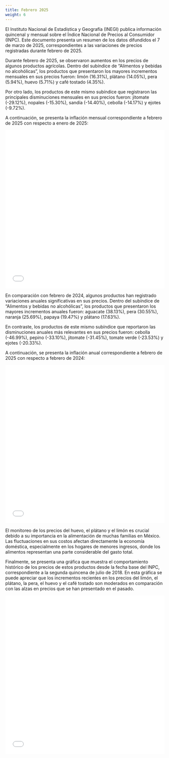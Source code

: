 ```yaml
---
title: Febrero 2025
weight: 6
---
```


El Instituto Nacional de Estadística y Geografía (INEGI) publica información quincenal y mensual sobre el Índice Nacional de Precios al Consumidor (INPC). Este documento presenta un resumen de los datos difundidos el 7 de marzo de 2025, correspondientes a las variaciones de precios registradas durante febrero de 2025.

Durante febrero de 2025, se observaron aumentos en los precios de algunos productos agrícolas. Dentro del subíndice de “Alimentos y bebidas no alcohólicas”, los productos que presentaron los mayores incrementos mensuales en sus precios fueron: limón (16.31%), plátano (14.05%), pera (5.94%), huevo (5.71%) y café tostado (4.35%).

Por otro lado, los productos de este mismo subíndice que registraron las principales disminuciones mensuales en sus precios fueron: jitomate (-29.12%), nopales (-15.30%), sandía (-14.40%), cebolla (-14.17%) y ejotes (-9.72%).

A continuación, se presenta la inflación mensual correspondiente a febrero de 2025 con respecto a enero de 2025:

<iframe src="/treemap_inpc_mensual_feb25.html" width="100%" height="500" style="border:none;"></iframe>

En comparación con febrero de 2024, algunos productos han registrado variaciones anuales significativas en sus precios. Dentro del subíndice de “Alimentos y bebidas no alcohólicas”, los productos que presentaron los mayores incrementos anuales fueron: aguacate (38.13%), pera (30.55%), naranja (25.69%), papaya (19.47%) y plátano (17.63%).

En contraste, los productos de este mismo subíndice que reportaron las disminuciones anuales más relevantes en sus precios fueron: cebolla (-46.99%), pepino (-33.10%), jitomate (-31.45%), tomate verde (-23.53%) y ejotes (-20.33%).

A continuación, se presenta la inflación anual correspondiente a febrero de 2025 con respecto a febrero de 2024:

<iframe src="/treemap_inpc_anual_feb25.html" width="100%" height="500" style="border:none;"></iframe>

El monitoreo de los precios del huevo, el plátano y el limón es crucial debido a su importancia en la alimentación de muchas familias en México. Las fluctuaciones en sus costos afectan directamente la economía doméstica, especialmente en los hogares de menores ingresos, donde los alimentos representan una parte considerable del gasto total.

Finalmente, se presenta una gráfica que muestra el comportamiento histórico de los precios de estos productos desde la fecha base del INPC, correspondiente a la segunda quincena de julio de 2018. En esta gráfica se puede apreciar que los incrementos recientes en los precios del limón, el plátano, la pera, el huevo y el café tostado son moderados en comparación con las alzas en precios que se han presentado en el pasado.

<iframe src="/linesfeb2025.html" width="100%" height="500" style="border:none;"></iframe>

